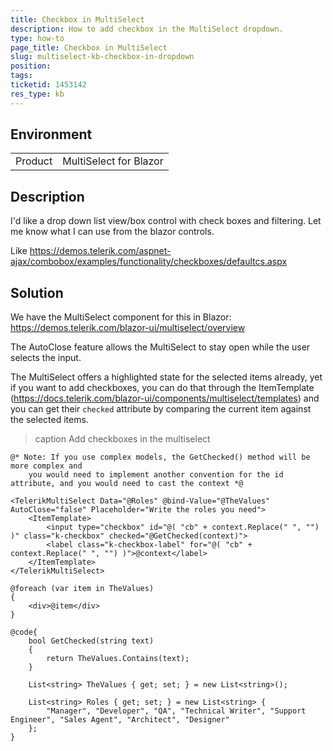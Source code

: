 ```yaml
---
title: Checkbox in MultiSelect
description: How to add checkbox in the MultiSelect dropdown.
type: how-to
page_title: Checkbox in MultiSelect
slug: multiselect-kb-checkbox-in-dropdown
position: 
tags: 
ticketid: 1453142
res_type: kb
---
```


## Environment
<table>
	<tbody>
		<tr>
			<td>Product</td>
			<td>MultiSelect for Blazor</td>
		</tr>
	</tbody>
</table>


## Description

I'd like a drop down list view/box control with check boxes and filtering. Let me know what I can use from the blazor controls.

Like https://demos.telerik.com/aspnet-ajax/combobox/examples/functionality/checkboxes/defaultcs.aspx 


## Solution

We have the MultiSelect component for this in Blazor: https://demos.telerik.com/blazor-ui/multiselect/overview

The AutoClose feature allows the MultiSelect to stay open while the user selects the input.

The MultiSelect offers a highlighted state for the selected items already, yet if you want to add checkboxes, you can do that through the ItemTemplate (https://docs.telerik.com/blazor-ui/components/multiselect/templates) and you can get their `checked` attribute by comparing the current item against the selected items.

>caption Add checkboxes in the multiselect

````CSHTML
@* Note: If you use complex models, the GetChecked() method will be more complex and 
    you would need to implement another convention for the id attribute, and you would need to cast the context *@

<TelerikMultiSelect Data="@Roles" @bind-Value="@TheValues" AutoClose="false" Placeholder="Write the roles you need">
    <ItemTemplate>
        <input type="checkbox" id="@( "cb" + context.Replace(" ", "") )" class="k-checkbox" checked="@GetChecked(context)">
        <label class="k-checkbox-label" for="@( "cb" + context.Replace(" ", "") )">@context</label>
    </ItemTemplate>
</TelerikMultiSelect>

@foreach (var item in TheValues)
{
    <div>@item</div>
}

@code{
    bool GetChecked(string text)
    {
        return TheValues.Contains(text);
    }

    List<string> TheValues { get; set; } = new List<string>();

    List<string> Roles { get; set; } = new List<string> {
        "Manager", "Developer", "QA", "Technical Writer", "Support Engineer", "Sales Agent", "Architect", "Designer"
    };
}
````

